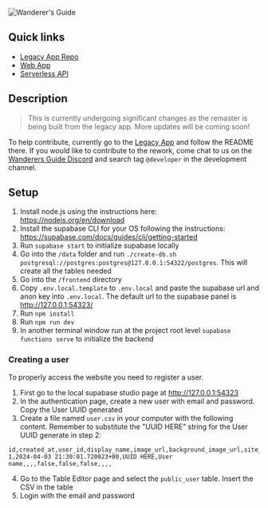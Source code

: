 ![Wanderer's Guide](https://wanderersguide.app/images/logo.png "Wanderer's Guide logo")

## Quick links

- [Legacy App Repo](https://github.com/wanderers-guide/wanderers-guide-legacy)
- [Web App](./frontend)
- [Serverless API](./supabase)

## Description

> This is currently undergoing significant changes as the remaster is being built from the legacy app. More updates will be coming soon!

To help contribute, currently go to the [Legacy App](https://github.com/wanderers-guide/wanderers-guide) and follow the README there. If you would like to contribute to the rework, come chat to us on the [Wanderers Guide Discord](https://discord.gg/kxCpa6G) and search tag `@developer` in the development channel.

## Setup

1. Install node.js using the instructions here: <https://nodejs.org/en/download>
2. Install the supabase CLI for your OS following the instructions: <https://supabase.com/docs/guides/cli/getting-started>
3. Run `supabase start` to initialize supabase locally
4. Go into the `/data` folder and run `./create-db.sh postgresql://postgres:postgres@127.0.0.1:54322/postgres`. This will create all the tables needed
5. Go into the `/frontend` directory
6. Copy `.env.local.template` to `.env.local` and paste the supabase url and anon key into `.env.local`. The default url to the supabase panel is <http://127.0.0.1:54323/>
7. Run `npm install`
8. Run `npm run dev`
9. In another terminal window run at the project root level `supabase functions serve` to initialize the backend

### Creating a user

To properly access the website you need to register a user.

1. First go to the local supabase studio page at <http://127.0.0.1:54323>
2. In the authentication page, create a new user with email and password. Copy the User UUID generated
3. Create a file named `user.csv` in your computer with the following content. Remember to substitute the "UUID HERE" string for the User UUID generate in step 2:

```csv
id,created_at,user_id,display_name,image_url,background_image_url,site_theme,is_admin,is_mod,deactivated,summary,subscribed_content_sources,patreon,organized_play_id
1,2024-04-03 21:30:01.720023+00,UUID HERE,User name,,,,false,false,false,,,,
```
4. Go to the Table Editor page and select the `public_user` table. Insert the CSV in the table
5. Login with the email and password